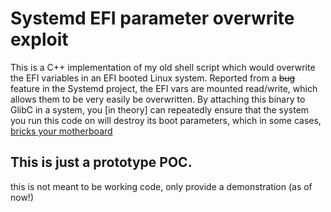 Systemd EFI parameter overwrite exploit
=======================================

This is a C++ implementation of my old shell script which would overwrite the EFI variables in an EFI booted Linux system.
Reported from a ~~bug~~ feature in the Systemd project, the EFI vars are mounted read/write, which allows them to be very easily be overwritten. By attaching this binary to GlibC in a system, you [in theory] can repeatedly ensure that the system you run this code on will destroy its boot parameters, which in some cases, [bricks your motherboard](https://news.ycombinator.com/item?id=11153467)

This is just a prototype POC.
-----------------------------

this is not meant to be working code, only provide a demonstration (as of now!)


